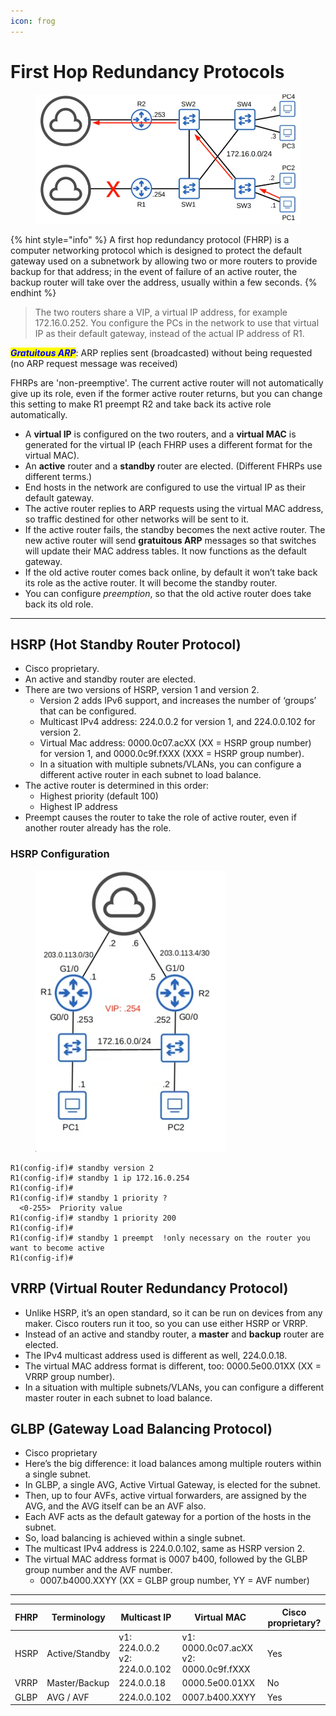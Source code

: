 ```yaml
---
icon: frog
---
```


# First Hop Redundancy Protocols

<figure><img src=".gitbook/assets/image (114).png" alt=""><figcaption></figcaption></figure>

{% hint style="info" %}
A first hop redundancy protocol (FHRP) is a computer networking protocol which is designed to protect the default gateway used on a subnetwork by allowing two or more routers to provide backup for that address; in the event of failure of an active router, the backup router will take over the address, usually within a few seconds.
{% endhint %}

> The two routers share a VIP, a virtual IP address, for example 172.16.0.252. You configure the PCs in the network to use that virtual IP as their default gateway, instead of the actual IP address of R1.

_<mark style="color:blue;">**Gratuitous ARP**</mark>_: ARP replies sent (broadcasted) without being requested (no ARP request message was received)

FHRPs are 'non-preemptive'. The current active router will not automatically give up its role, even if the former active router returns, but you can change this setting to make R1 preempt R2 and take back its active role automatically.

* A **virtual IP** is configured on the two routers, and a **virtual MAC** is generated for the virtual IP (each FHRP uses a different format for the virtual MAC).
* An **active** router and a **standby** router are elected. (Different FHRPs use different terms.)
* End hosts in the network are configured to use the virtual IP as their default gateway.
* The active router replies to ARP requests using the virtual MAC address, so traffic destined for other networks will be sent to it.
* If the active router fails, the standby becomes the next active router. The new active router will send **gratuitous ARP** messages so that switches will update their MAC address tables. It now functions as the default gateway.
* If the old active router comes back online, by default it won’t take back its role as the active router. It will become the standby router.
* You can configure _preemption_, so that the old active router does take back its old role.

***

## HSRP (Hot Standby Router Protocol)

* Cisco proprietary.
* An active and standby router are elected.
* There are two versions of HSRP, version 1 and version 2.
  * Version 2 adds IPv6 support, and increases the number of ‘groups’ that can be configured.
  * Multicast IPv4 address: 224.0.0.2 for version 1, and 224.0.0.102 for version 2.
  * Virtual Mac address: 0000.0c07.acXX (XX = HSRP group number) for version 1, and 0000.0c9f.fXXX (XXX = HSRP group number).
  * In a situation with multiple subnets/VLANs, you can configure a different active router in each subnet to load balance.
* The active router is determined in this order:
  * Highest priority (default 100)
  * Highest IP address
* Preempt causes the router to take the role of active router, even if another router already has the role.

### HSRP Configuration

<figure><img src=".gitbook/assets/image.png" alt=""><figcaption></figcaption></figure>

```
R1(config-if)# standby version 2
R1(config-if)# standby 1 ip 172.16.0.254  
R1(config-if)#  
R1(config-if)# standby 1 priority ?  
  <0-255>  Priority value  
R1(config-if)# standby 1 priority 200  
R1(config-if)#  
R1(config-if)# standby 1 preempt  !only necessary on the router you want to become active
R1(config-if)#  
```

## VRRP (Virtual Router Redundancy Protocol)

* Unlike HSRP, it’s an open standard, so it can be run on devices from any maker. Cisco routers run it too, so you can use either HSRP or VRRP.
* Instead of an active and standby router, a **master** and **backup** router are elected.
* The IPv4 multicast address used is different as well, 224.0.0.18.
* The virtual MAC address format is different, too: 0000.5e00.01XX (XX = VRRP group number).
* In a situation with multiple subnets/VLANs, you can configure a different master router in each subnet to load balance.

## GLBP (Gateway Load Balancing Protocol)

* Cisco proprietary
* Here’s the big difference: it load balances among multiple routers within a single subnet.
* In GLBP, a single AVG, Active Virtual Gateway, is elected for the subnet.
* Then, up to four AVFs, active virtual forwarders, are assigned by the AVG, and the AVG itself can be an AVF also.
* Each AVF acts as the default gateway for a portion of the hosts in the subnet.
* So, load balancing is achieved within a single subnet.&#x20;
* The multicast IPv4 address is 224.0.0.102, same as HSRP version 2.
* The virtual MAC address format is 0007 b400, followed by the GLBP group number and the AVF number.
  * 0007.b4000.XXYY (XX = GLBP group number, YY = AVF number)

***

| FHRP | Terminology    | Multicast IP                  | Virtual MAC                           | Cisco proprietary? |
| ---- | -------------- | ----------------------------- | ------------------------------------- | ------------------ |
| HSRP | Active/Standby | v1: 224.0.0.2 v2: 224.0.0.102 | v1: 0000.0c07.acXX v2: 0000.0c9f.fXXX | Yes                |
| VRRP | Master/Backup  | 224.0.0.18                    | 0000.5e00.01XX                        | No                 |
| GLBP | AVG / AVF      | 224.0.0.102                   | 0007.b400.XXYY                        | Yes                |
